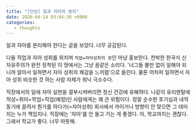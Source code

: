 ```yaml
---
title: "[단상] 일과 자아의 분리"
date: 2020-04-14 03:04:38 +0900
categories:
   - thoughts
---
```


일과 자아를 분리해야 한다는 글을 보았다. 너무 공감된다.

다들 직업과 자아 성취를 외치며 `직업=자아성취의 장`인 마냥 홍보한다. 천박한 한국식 신자유주의가 완전 정착된 이 땅에서는 그냥 꿈같은 소리다. '너그들 불만 없이 일해야 되니까 알아서 일하면서 자아 성취의 쾌감을 느끼렴'으로 들린다. 물론 어차피 일하면서 자아 성취 비슷한 것 하는 사람 자체가 워낙 극소수다.

직장에서의 일에 자아 실현을 결부시켜버리면 정신 건강에 유해하다. 나같이 유리멘탈에 적성=취미=학업=직업(예정)인 사람에게는 꽤 큰 위험이다. 정말 순수한 호기심과 내적 동기에 끌려서 뭔가를 하다가(=자아성취) 회사에서 까이거나 방향이 안 맞으면 그 데미지는 누가 책임지나. 직장에는 '자아'를 안 들고 가는 게 좋겠다. 아, 학교까지는 괜찮다. 그래서 학교가 좋다. 너무 따뜻해.
